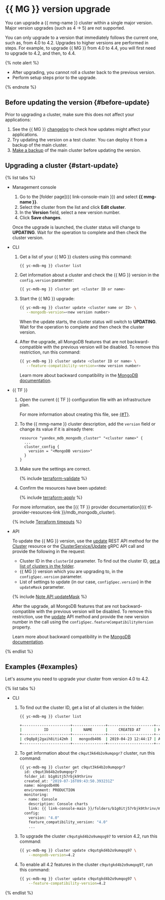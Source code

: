 # {{ MG }} version upgrade

You can upgrade a {{ mmg-name }} cluster within a single major version. Major version upgrades (such as 4 → 5) are not supported.

You can only upgrade to a version that immediately follows the current one, such as, from 4.0 to 4.2. Upgrades to higher versions are performed in steps. For example, to upgrade {{ MG }} from 4.0 to 4.4, you will first need to upgrade to 4.2, and then, to 4.4.


{% note alert %}

* After upgrading, you cannot roll a cluster back to the previous version.
* Perform setup steps prior to the upgrade.

{% endnote %}

## Before updating the version {#before-update}

Prior to upgrading a cluster, make sure this does not affect your applications:

1. See the {{ MG }} [changelog](https://docs.mongodb.com/manual/release-notes/) to check how updates might affect your applications.
1. Try updating the version on a test cluster. You can deploy it from a backup of the main cluster.
1. [Make a backup](cluster-backups.md) of the main cluster before updating the version.

## Upgrading a cluster {#start-update}

{% list tabs %}

- Management console

   1. Go to the [folder page]({{ link-console-main }}) and select **{{ mmg-name }}**.
   1. Select the cluster from the list and click **Edit cluster**.
   1. In the **Version** field, select a new version number.
   1. Click **Save changes**.

   Once the upgrade is launched, the cluster status will change to **UPDATING**. Wait for the operation to complete and then check the cluster version.

- CLI

   1. Get a list of your {{ MG }} clusters using this command:

      ```bash
      {{ yc-mdb-mg }} cluster list
      ```

   1. Get information about a cluster and check the {{ MG }} version in the `config.version` parameter:

      ```bash
      {{ yc-mdb-mg }} cluster get <cluster ID or name>
      ```

   1. Start the {{ MG }} upgrade:

      ```bash
      {{ yc-mdb-mg }} cluster update <cluster name or ID> \
         --mongodb-version=<new version number>
      ```

      When the update starts, the cluster status will switch to **UPDATING**. Wait for the operation to complete and then check the cluster version.

   1. After the upgrade, all MongoDB features that are not backward-compatible with the previous version will be disabled. To remove this restriction, run this command:

      ```bash
      {{ yc-mdb-mg }} cluster update <cluster ID or name> \
         --feature-compatibility-version=<new version number>
      ```

      Learn more about backward compatibility in the [MongoDB documentation](https://docs.mongodb.com/manual/reference/command/setFeatureCompatibilityVersion/).

- {{ TF }}

   1. Open the current {{ TF }} configuration file with an infrastructure plan.

      For more information about creating this file, see [{#T}](cluster-create.md).

   1. To the {{ mmg-name }} cluster description, add the `version` field or change its value if it is already there:

      ```hcl
      resource "yandex_mdb_mongodb_cluster" "<cluster name>" {
        ...
        cluster_config {
          version = "<MongoDB version>"
        }
      }
      ```

   1. Make sure the settings are correct.

      {% include [terraform-validate](../../_includes/mdb/terraform/validate.md) %}

   1. Confirm the resources have been updated:

      {% include [terraform-apply](../../_includes/mdb/terraform/apply.md) %}

   For more information, see the [{{ TF }} provider documentation]({{ tf-provider-resources-link }}/mdb_mongodb_cluster).

   {% include [Terraform timeouts](../../_includes/mdb/mmg/terraform/timeouts.md) %}

- API

   To update the {{ MG }} version, use the [update](../api-ref/Cluster/update.md) REST API method for the [Cluster](../api-ref/Cluster/index.md) resource or the [ClusterService/Update](../api-ref/grpc/cluster_service.md#Update) gRPC API call and provide the following in the request:

   * Cluster ID in the `clusterId` parameter. To find out the cluster ID, [get a list of clusters in the folder](./cluster-list.md#list-clusters).
   * {{ MG }} version which you are upgrading to, in the `configSpec.version` parameter.
   * List of settings to update (in our case, `configSpec.version`) in the `updateMask` parameter.

   {% include [Note API updateMask](../../_includes/note-api-updatemask.md) %}

   After the upgrade, all MongoDB features that are not backward-compatible with the previous version will be disabled. To remove this restriction, use the [update](../api-ref/Cluster/update.md) API method and provide the new version number in the call using the `configSpec.featureCompatibilityVersion` property.

   Learn more about backward compatibility in the [MongoDB documentation](https://docs.mongodb.com/manual/reference/command/setFeatureCompatibilityVersion/).

{% endlist %}

## Examples {#examples}

Let's assume you need to upgrade your cluster from version 4.0 to 4.2.

{% list tabs %}

- CLI

   1. To find out the cluster ID, get a list of all clusters in the folder:

      ```bash
      {{ yc-mdb-mg }} cluster list

      +----------------------+---------------+---------------------+--------+---------+
      |          ID          |     NAME      |     CREATED AT      | HEALTH | STATUS  |
      +----------------------+---------------+---------------------+--------+---------+
      | c9q8p8j2gaih8iti42mh |   mongodb406  | 2019-04-23 12:44:17 | ALIVE  | RUNNING |
      +----------------------+---------------+---------------------+--------+---------+
      ```

   1. To get information about the `c9qut3k64b2o9umqogr7` cluster, run this command:

      ```bash
      {{ yc-mdb-mg }} cluster get c9qut3k64b2o9umqogr7
        id: c9qut3k64b2o9umqogr7
        folder_id: b1g0itj57rbjk9thrinv
        created_at: "2019-07-16T09:43:50.393231Z"
        name: mongodb406
        environment: PRODUCTION
        monitoring:
        - name: Console
          description: Console charts
          link: {{ link-console-main }}/folders/b1g0itj57rbjk9thrinv/managed-mongodb/cluster/c9qut3k64b2o9umqogr7?section=monitoring
        config:
          version: "4.0"
          feature_compatibility_version: "4.0"
          ...
      ```

   1. To upgrade the cluster `c9qutgkd4b2o9umqog97` to version 4.2, run this command:

      ```bash
      {{ yc-mdb-mg }} cluster update c9qutgkd4b2o9umqog97 \
          --mongodb-version=4.2
      ```

   1. To enable all 4.2 features in the cluster `c9qutgkd4b2o9umqog97`, run this command:

      ```bash
      {{ yc-mdb-mg }} cluster update c9qutgkd4b2o9umqog97 \
          --feature-compatibility-version=4.2
      ```

{% endlist %}

